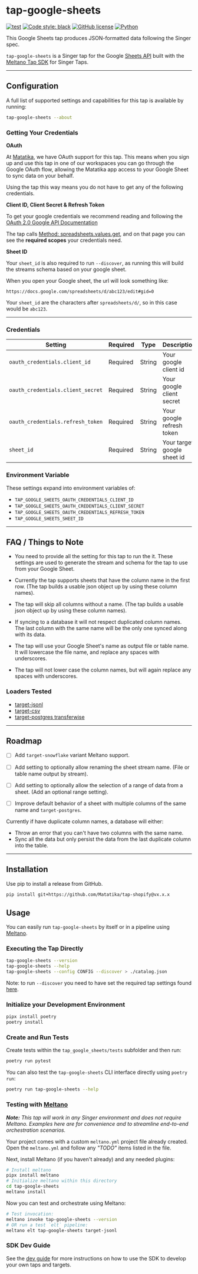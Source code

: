 # tap-google-sheets

[![test](https://github.com/matatika/tap-google-sheets/actions/workflows/ci_workflow.yml/badge.svg)](https://github.com/matatika/tap-google-sheets/actions/workflows/ci_workflow.yml)
[![Code style: black](https://img.shields.io/badge/code%20style-black-000000.svg)](https://github.com/psf/black)
<a href="https://github.com/Matatika/tap-google-sheets/blob/master/LICENSE"><img alt="GitHub license" src="https://img.shields.io/github/license/Matatika/tap-google-sheets"></a>
[![Python](https://img.shields.io/static/v1?logo=python&label=python&message=3.7%20|%203.8%20|%203.9&color=blue)]()

This Google Sheets tap produces JSON-formatted data following the Singer spec.

`tap-google-sheets` is a Singer tap for the Google [Sheets API](https://developers.google.com/sheets/api?hl=en_GB) built with the [Meltano Tap SDK](https://sdk.meltano.com) for Singer Taps.

---

## Configuration

A full list of supported settings and capabilities for this tap is available by running:

```bash
tap-google-sheets --about
```

### Getting Your Credentials

**OAuth**

At [Matatika](https://www.matatika.com/), we have OAuth support for this tap. This means when you sign up and use this tap in one of our workspaces you can go through the Google OAuth flow, allowing the Matatika app access to your Google Sheet to sync data on your behalf.

Using the tap this way means you do not have to get any of the following credentials.

**Client ID, Client Secret & Refresh Token**

To get your google credentials we recommend reading and following the [OAuth 2.0 Google API Documentation](https://developers.google.com/identity/protocols/oauth2)

The tap calls [Method: spreadsheets.values.get](https://developers.google.com/sheets/api/reference/rest/v4/spreadsheets.values/get?hl=en_GB), and on that page you can see the **required scopes** your credentials need.


**Sheet ID**

Your `sheet_id` is also required to run `--discover`, as running this will build the streams schema based on your google sheet.

When you open your Google sheet, the url will look something like: 

`https://docs.google.com/spreadsheets/d/abc123/edit#gid=0`

Your `sheet_id` are the characters after `spreadsheets/d/`, so in this case would be `abc123`.

---

### Credentials

Setting | Required | Type | Description |
------- | -------- | ---- | ----------- |
`oauth_credentials.client_id` | Required | String | Your google client id
`oauth_credentials.client_secret` | Required | String | Your google client secret
`oauth_credentials.refresh_token` | Required | String | Your google refresh token
`sheet_id` | Required | String | Your target google sheet id

### Environment Variable

These settings expand into environment variables of:
- `TAP_GOOGLE_SHEETS_OAUTH_CREDENTIALS_CLIENT_ID`
- `TAP_GOOGLE_SHEETS_OAUTH_CREDENTIALS_CLIENT_SECRET`
- `TAP_GOOGLE_SHEETS_OAUTH_CREDENTIALS_REFRESH_TOKEN`
- `TAP_GOOGLE_SHEETS_SHEET_ID`

---

## FAQ / Things to Note

* You need to provide all the setting for this tap to run the it. These settings are used to generate the stream and schema for the tap to use from your Google Sheet.

* Currently the tap supports sheets that have the column name in the first row. (The tap builds a usable json object up by using these column names).

* The tap will skip all columns without a name. (The tap builds a usable json object up by using these column names).

* If syncing to a database it will not respect duplicated column names. The last column with the same name will be the only one synced along with its data.

* The tap will use your Google Sheet's name as output file or table name. It will lowercase the file name, and replace any spaces with underscores.

* The tap will not lower case the column names, but will again replace any spaces with underscores.

### Loaders Tested

- [target-jsonl](https://hub.meltano.com/targets/jsonl)
- [target-csv](https://hub.meltano.com/targets/csv)
- [target-postgres transferwise](https://hub.meltano.com/targets/postgres)


---

## Roadmap

- [ ] Add `target-snowflake` variant Meltano support.
- [ ] Add setting to optionally allow renaming the sheet stream name. (File or table name output by stream).
- [ ] Add setting to optionally allow the selection of a range of data from a sheet. (Add an optional range setting).


- [ ] Improve default behavior of a sheet with multiple columns of the same name and `target-postgres`.

Currently if have duplicate column names, a database will either:
- Throw an error that you can't have two columns with the same name.
- Sync all the data but only persist the data from the last duplicate column into the table.

---

## Installation

Use pip to install a release from GitHub.

```bash
pip install git+https://github.com/Matatika/tap-shopify@vx.x.x
```

## Usage

You can easily run `tap-google-sheets` by itself or in a pipeline using [Meltano](https://meltano.com/).

### Executing the Tap Directly

```bash
tap-google-sheets --version
tap-google-sheets --help
tap-google-sheets --config CONFIG --discover > ./catalog.json
```

Note: to run `--discover` you need to have set the required tap settings found [here](#configuration).

### Initialize your Development Environment

```bash
pipx install poetry
poetry install
```

### Create and Run Tests

Create tests within the `tap_google_sheets/tests` subfolder and
  then run:

```bash
poetry run pytest
```

You can also test the `tap-google-sheets` CLI interface directly using `poetry run`:

```bash
poetry run tap-google-sheets --help
```

### Testing with [Meltano](https://www.meltano.com)

_**Note:** This tap will work in any Singer environment and does not require Meltano.
Examples here are for convenience and to streamline end-to-end orchestration scenarios._

Your project comes with a custom `meltano.yml` project file already created. Open the `meltano.yml` and follow any _"TODO"_ items listed in
the file.

Next, install Meltano (if you haven't already) and any needed plugins:

```bash
# Install meltano
pipx install meltano
# Initialize meltano within this directory
cd tap-google-sheets
meltano install
```

Now you can test and orchestrate using Meltano:

```bash
# Test invocation:
meltano invoke tap-google-sheets --version
# OR run a test `elt` pipeline:
meltano elt tap-google-sheets target-jsonl
```

### SDK Dev Guide

See the [dev guide](https://sdk.meltano.com/en/latest/dev_guide.html) for more instructions on how to use the SDK to 
develop your own taps and targets.
